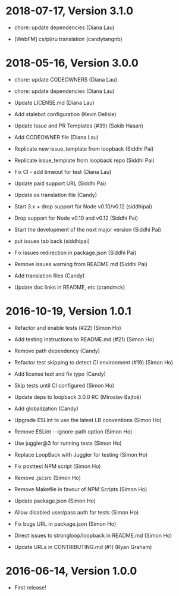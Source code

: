 2018-07-17, Version 3.1.0
=========================

 * chore: update dependencies (Diana Lau)

 * [WebFM] cs/pl/ru translation (candytangnb)


2018-05-16, Version 3.0.0
=========================

 * chore: update CODEOWNERS (Diana Lau)

 * chore: update dependencies (Diana Lau)

 * Update LICENSE.md (Diana Lau)

 * Add stalebot configuration (Kevin Delisle)

 * Update Issue and PR Templates (#39) (Sakib Hasan)

 * Add CODEOWNER file (Diana Lau)

 * Replicate new issue_template from loopback (Siddhi Pai)

 * Replicate issue_template from loopback repo (Siddhi Pai)

 * Fix CI - add timeout for test (Diana Lau)

 * Update paid support URL (Siddhi Pai)

 * Update es translation file (Candy)

 * Start 3.x + drop support for Node v0.10/v0.12 (siddhipai)

 * Drop support for Node v0.10 and v0.12 (Siddhi Pai)

 * Start the development of the next major version (Siddhi Pai)

 * put issues tab back (siddhipai)

 * Fix issues redirection in package.json (Siddhi Pai)

 * Remove issues warning from README.md (Siddhi Pai)

 * Add translation files (Candy)

 * Update doc links in README, etc (crandmck)


2016-10-19, Version 1.0.1
=========================

 * Refactor and enable tests (#22) (Simon Ho)

 * Add testing instructions to README.md (#21) (Simon Ho)

 * Remove path dependency (Candy)

 * Refactor test skipping to detect CI environment (#19) (Simon Ho)

 * Add license text and fix typo (Candy)

 * Skip tests until CI configured (Simon Ho)

 * Update deps to loopback 3.0.0 RC (Miroslav Bajtoš)

 * Add globalization (Candy)

 * Upgrade ESLint to use the latest LB conventions (Simon Ho)

 * Remove ESLint --ignore-path option (Simon Ho)

 * Use juggler@3 for running tests (Simon Ho)

 * Replace LoopBack with Juggler for testing (Simon Ho)

 * Fix posttest NPM script (Simon Ho)

 * Remove .jscsrc (Simon Ho)

 * Remove Makefile in favour of NPM Scripts (Simon Ho)

 * Update package.json (Simon Ho)

 * Allow disabled user/pass auth for tests (Simon Ho)

 * Fix bugs URL in package.json (Simon Ho)

 * Direct issues to strongloop/loopback in README.md (Simon Ho)

 * Update URLs in CONTRIBUTING.md (#1) (Ryan Graham)


2016-06-14, Version 1.0.0
=========================

 * First release!
